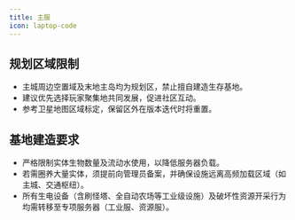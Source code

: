 ```yaml
---
title: 主服
icon: laptop-code
---
```


## **规划区域限制**

- 主城周边空置域及末地主岛均为规划区，禁止擅自建造生存基地。
- 建议优先选择玩家聚集地共同发展，促进社区互动。
- 参考卫星地图区域标定，保留区外在版本迭代时将重置。

## **基地建造要求**

- 严格限制实体生物数量及流动水使用，以降低服务器负载。
- 若需圈养大量实体，须提前向管理员备案，并确保设施远离高频加载区域（如主城、交通枢纽）。
- 所有生电设备（含刷怪塔、全自动农场等工业级设施）及破坏性资源开采行为均需转移至专项服务器（工业服、资源服）。